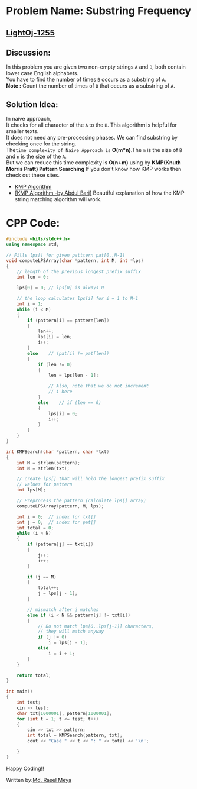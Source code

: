 # Problem Name: Substring Frequency
## [LightOj-1255](https://lightoj.com/problem/substring-frequency)
## Discussion:
In this problem you are given two non-empty strings ` A ` and ` B `, both contain lower case English alphabets.<br>You have to find the number of times ` B ` occurs as a substring of ` A `.<br>
**Note :** Count the number of times of ` B ` that occurs as a substring of ` A `.
## Solution Idea:
In naive approach,<br>
It checks for all character of the ` A ` to the ` B `. This algorithm is helpful for smaller texts.<br>It does not need any pre-processing phases. We can find substring by checking once for the string.<br>
The` time complexity of Naive Approach is ` **O(m*n)**.The ` m ` is the size of ` B ` and ` n ` is the size of the ` A `.<br>
But we can reduce this time complexity is **O(n+m)** using by **KMP(Knuth Morris Pratt) Pattern Searching**
If you don't know how KMP works then check out these sites.
* [KMP Algorithm](https://www.geeksforgeeks.org/kmp-algorithm-for-pattern-searching/)
* [[KMP Algorithm -by Abdul Bari]](https://www.youtube.com/watch?v=V5-7GzOfADQ)
Beautiful explanation of how the KMP string matching algorithm will work.

# CPP Code:
```cpp
#include <bits/stdc++.h>
using namespace std;

// Fills lps[] for given patttern pat[0..M-1]
void computeLPSArray(char *pattern, int M, int *lps)
{
	// length of the previous longest prefix suffix
	int len = 0;

	lps[0] = 0;	// lps[0] is always 0

	// the loop calculates lps[i] for i = 1 to M-1
	int i = 1;
	while (i < M)
	{
		if (pattern[i] == pattern[len])
		{
			len++;
			lps[i] = len;
			i++;
		}
		else	// (pat[i] != pat[len])
		{
			if (len != 0)
			{
				len = lps[len - 1];

				// Also, note that we do not increment
				// i here
			}
			else	// if (len == 0)
			{
				lps[i] = 0;
				i++;
			}
		}
	}
}

int KMPSearch(char *pattern, char *txt)
{
	int M = strlen(pattern);
	int N = strlen(txt);

	// create lps[] that will hold the longest prefix suffix
	// values for pattern
	int lps[M];

	// Preprocess the pattern (calculate lps[] array)
	computeLPSArray(pattern, M, lps);

	int i = 0;	// index for txt[]
	int j = 0;	// index for pat[]
	int total = 0;
	while (i < N)
	{
		if (pattern[j] == txt[i])
		{
			j++;
			i++;
		}

		if (j == M)
		{
			total++;
			j = lps[j - 1];
		}

		// mismatch after j matches
		else if (i < N && pattern[j] != txt[i])
		{
			// Do not match lps[0..lps[j-1]] characters,
			// they will match anyway
			if (j != 0)
				j = lps[j - 1];
			else
				i = i + 1;
		}
	}

	return total;
}

int main()
{
	int test;
	cin >> test;
	char txt[1000001], pattern[1000001];
	for (int t = 1; t <= test; t++)
	{
		cin >> txt >> pattern;
		int total = KMPSearch(pattern, txt);
		cout << "Case " << t << ": " << total << '\n';

	}
}

```

Happy Coding!!

Written by:[Md. Rasel Meya](https://www.linkedin.com/in/raselmeya/)
